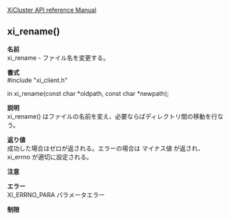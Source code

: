[XiCluster API reference Manual](API.md)  

## xi_rename()
  
**名前**  
  xi_rename - ファイル名を変更する。  
  
**書式**  
  #include "xi_client.h"  
  
  in xi_rename(const char *oldpath, const char *newpath);  
   
**説明**  
  xi_rename() はファイルの名前を変え、必要ならばディレクトリ間の移動を行なう。  
  
**返り値**  
  成功した場合はゼロが返される。エラーの場合は マイナス値 が返され、 xi_errno が適切に設定される。  
  
**注意**  
  
**エラー**  
  XI_ERRNO_PARA   パラメータエラー  
  
**制限**  
  

